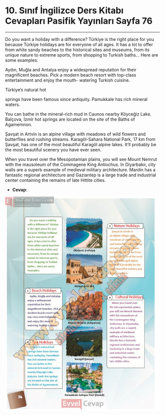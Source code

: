 # 10. Sınıf İngilizce Ders Kitabı Cevapları Pasifik Yayınları Sayfa 76

---

Do you want a holiday with a difference? Türkiye is the right place for you because Türkiye holidays are for everyone of all ages. It has a lot to offer from white sandy beaches to the historical sites and museums, from its unique nature to extreme sports, from shopping to Turkish baths… Here are some examples:

Aydın, Muğla and Antalya enjoy a widespread reputation for their magnificent beaches. Pick a modern beach resort with top-class entertainment and enjoy the mouth- watering Turkish cuisine.

Türkiye’s natural hot

 springs have been famous since antiquity. Pamukkale has rich mineral waters.

 You can bathe in the mineral-rich mud in Caunos nearby Köyceğiz Lake. Balçova, İzmir hot springs are located on the site of the Baths of Agamemnon.

Şavşat in Artvin is an alpine village with meadows of wild flowers and butterflies and rushing streams. Karagöl-Sahara National Park, 17 km from Şavşat, has one of the most beautiful Karagöl alpine lakes. It’ll probably be the most beautiful scenery you have ever seen.

When you travel over the Mesopotamian plains, you will see Mount Nemrut with the mausoleum of the Commagene King Antiochus. In Diyarbakır, city walls are a superb example of medieval military architecture. Mardin has a fantastic regional architecture and Gaziantep is a large trade and industrial center containing the remains of late Hittite cities.

-   **Cevap**:

![Image 1](./image_1.jpg)